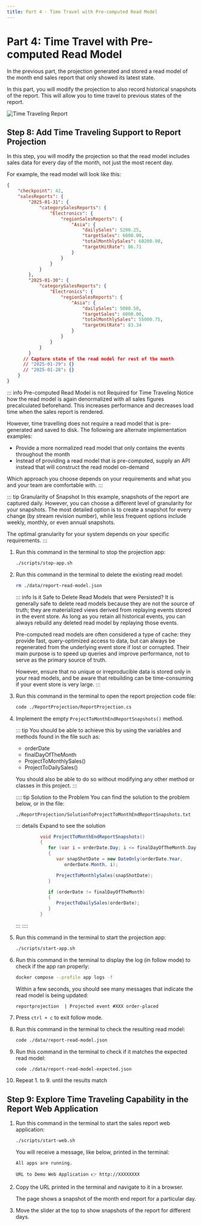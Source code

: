 ```yaml
---
title: Part 4 - Time Travel with Pre-computed Read Model 
---
```


# Part 4: Time Travel with Pre-computed Read Model

In the previous part, the projection generated and stored a read model of the month end sales report that only showed its latest state.

In this part, you will modify the projection to also record historical snapshots of the report. This will allow you to time travel to previous states of the report.

![Time Traveling Report](./images/time-travel-report.gif)

## Step 8: Add Time Traveling Support to Report Projection 

In this step, you will modify the projection so that the read model includes sales data for every day of the month, not just the most recent day.

For example, the read model will look like this:
   
```json
{
	"checkpoint": 42,
	"salesReports": {
		"2025-01-31": {
			"categorySalesReports": {
				"Electronics": {
					"regionSalesReports": {
						"Asia": {
							"dailySales": 5200.25,
							"targetSales": 6000.00,
							"totalMonthlySales": 60200.90,
							"targetHitRate": 86.71
						}
					}
				}
			}
		},    
		"2025-01-30": {
			"categorySalesReports": {
				"Electronics": {
					"regionSalesReports": {
						"Asia": {
							"dailySales": 5000.50,
							"targetSales": 6000.00,
							"totalMonthlySales": 55000.75,
							"targetHitRate": 83.34
						}
					}
				}
			}
		}
      // Capture state of the read model for rest of the month
      // "2025-01-29": {}
      // "2025-01-28": {}
	}
}
```

::: info Pre-computed Read Model is not Required for Time Traveling
Notice how the read model is again denormalized with all sales figures precalculated beforehand. This increases performance and decreases load time when the sales report is rendered.

However, time travelling does not require a read model that is pre-generated and saved to disk. The following are alternate implementation examples:
- Provide a more normalized read model that only contains the events throughout the month
- Instead of providing a read model that is pre-computed, supply an API instead that will construct the read model on-demand

Which approach you choose depends on your requirements and what you and your team are comfortable with.
:::

::: tip Granularity of Snapshot
In this example, snapshots of the report are captured daily. However, you can choose a different level of granularity for your snapshots. The most detailed option is to create a snapshot for every change (by stream revision number), while less frequent options include weekly, monthly, or even annual snapshots.

The optimal granularity for your system depends on your specific requirements.
:::

1. Run this command in the terminal to stop the projection app:

   ```sh
   ./scripts/stop-app.sh
   ```

2. Run this command in the terminal to delete the existing read model:

   ```sh
   rm ./data/report-read-model.json
   ```

   ::: info Is it Safe to Delete Read Models that were Persisted?
   It is generally safe to delete read models because they are not the source of truth; they are materialized views derived from replaying events stored in the event store. As long as you retain all historical events, you can always rebuild any deleted read model by replaying those events. 
   
   Pre-computed read models are often considered a type of cache: they provide fast, query-optimized access to data, but can always be regenerated from the underlying event store if lost or corrupted. Their main purpose is to speed up queries and improve performance, not to serve as the primary source of truth.

   However, ensure that no unique or irreproducible data is stored only in your read models, and be aware that rebuilding can be time-consuming if your event store is very large. 
   :::

3. Run this command in the terminal to open the report projection code file:

   ```sh
   code ./ReportProjection/ReportProjection.cs
   ```

4. Implement the empty `ProjectToMonthEndReportSnapshots()` method.

   ::: tip
   You should be able to achieve this by using the variables and methods found in the file such as:
   - orderDate
   - finalDayOfTheMonth
   - ProjectToMonthlySales()
   - ProjectToDailySales()

   You should also be able to do so without modifying any
   other method or classes in this project.
   :::

   :::: tip Solution to the Problem
   You can find the solution to the problem below, or in the file:

    `./ReportProjection/SolutionToProjectToMonthEndReportSnapshots.txt`

   ::: details Expand to see the solution
   ```cs
            void ProjectToMonthEndReportSnapshots()
            {
               for (var i = orderDate.Day; i <= finalDayOfTheMonth.Day - 1; i++)   // For each subsequent day in the month after the order date
               {
                  var snapShotDate = new DateOnly(orderDate.Year,
                     orderDate.Month, i);

                  ProjectToMonthlySales(snapShotDate);                            // Project the monthly sales to a snapshot of the report
               }

               if (orderDate != finalDayOfTheMonth)                                // Don't project daily sales if the order date
               {                                                                   // is the final day of the month
                  ProjectToDailySales(orderDate);                                 // since it is already projected
               }                                                                   // by ProjectToMonthEndReport
            }
   ```
   :::
   ::::

5. Run this command in the terminal to start the projection app:

   ```sh
   ./scripts/start-app.sh
   ```

6. Run this command in the terminal to display the log (in follow mode) to check if the app ran properly:

   ```sh
   docker compose --profile app logs -f
   ```

   Within a few seconds, you should see many messages that indicate the read model is being updated:

   ```
   reportprojection  | Projected event #XXX order-placed
   ```

7. Press `ctrl + c` to exit follow mode.

8. Run this command in the terminal to check the resulting read model:

   ```sh
   code ./data/report-read-model.json
   ```

9. Run this command in the terminal to check if it matches the expected read model:
   
   ```sh
   code ./data/report-read-model-expected.json
   ```

10. Repeat 1. to 9. until the results match


## Step 9: Explore Time Traveling Capability in the Report Web Application

1. Run this command in the terminal to start the sales report web application:
   
   ```sh
   ./scripts/start-web.sh
   ```

   You will receive a message, like below, printed in the terminal:

   ```
   All apps are running.

   URL to Demo Web Application 👉 http://XXXXXXXX
   ```

2. Copy the URL printed in the terminal and navigate to it in a browser.

   The page shows a snapshot of the month end report for a particular day.

3. Move the slider at the top to show snapshots of the report for different days.